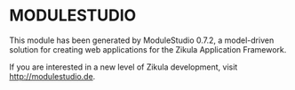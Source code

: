 # MODULESTUDIO

This module has been generated by ModuleStudio 0.7.2, a model-driven solution
for creating web applications for the Zikula Application Framework.

If you are interested in a new level of Zikula development, visit http://modulestudio.de.
